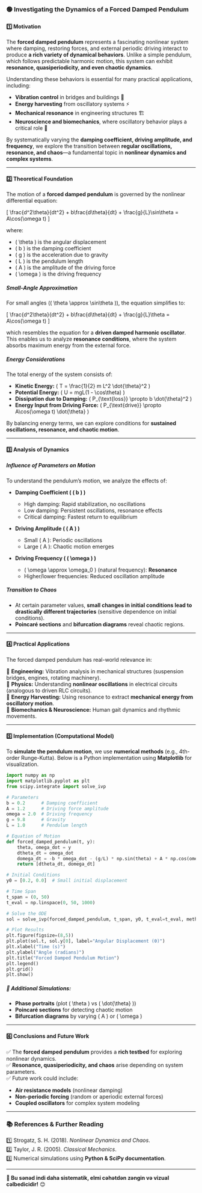 ### **🟢 Investigating the Dynamics of a Forced Damped Pendulum**  

#### **1️⃣ Motivation**  

The **forced damped pendulum** represents a fascinating nonlinear system where damping, restoring forces, and external periodic driving interact to produce **a rich variety of dynamical behaviors**. Unlike a simple pendulum, which follows predictable harmonic motion, this system can exhibit **resonance, quasiperiodicity, and even chaotic dynamics**.  

Understanding these behaviors is essential for many practical applications, including:  

- **Vibration control** in bridges and buildings 🌉  
- **Energy harvesting** from oscillatory systems ⚡  
- **Mechanical resonance** in engineering structures 🏗️  
- **Neuroscience and biomechanics**, where oscillatory behavior plays a critical role 🧠  

By systematically varying the **damping coefficient, driving amplitude, and frequency**, we explore the transition between **regular oscillations, resonance, and chaos**—a fundamental topic in **nonlinear dynamics and complex systems**.  

---

#### **2️⃣ Theoretical Foundation**  

The motion of a **forced damped pendulum** is governed by the nonlinear differential equation:  

\[
\frac{d^2\theta}{dt^2} + b\frac{d\theta}{dt} + \frac{g}{L}\sin\theta = A\cos(\omega t)
\]

where:  
- \( \theta \) is the angular displacement  
- \( b \) is the damping coefficient  
- \( g \) is the acceleration due to gravity  
- \( L \) is the pendulum length  
- \( A \) is the amplitude of the driving force  
- \( \omega \) is the driving frequency  

##### **Small-Angle Approximation**  
For small angles (\( \theta \approx \sin\theta \)), the equation simplifies to:  

\[
\frac{d^2\theta}{dt^2} + b\frac{d\theta}{dt} + \frac{g}{L}\theta = A\cos(\omega t)
\]

which resembles the equation for a **driven damped harmonic oscillator**. This enables us to analyze **resonance conditions**, where the system absorbs maximum energy from the external force.

##### **Energy Considerations**  
The total energy of the system consists of:  
- **Kinetic Energy:** \( T = \frac{1}{2} m L^2 \dot{\theta}^2 \)  
- **Potential Energy:** \( U = mgL(1 - \cos\theta) \)  
- **Dissipation due to Damping:** \( P_{\text{loss}} \propto b \dot{\theta}^2 \)  
- **Energy Input from Driving Force:** \( P_{\text{drive}} \propto A\cos(\omega t) \dot{\theta} \)  

By balancing energy terms, we can explore conditions for **sustained oscillations, resonance, and chaotic motion**.

---

#### **3️⃣ Analysis of Dynamics**  

##### **Influence of Parameters on Motion**  
To understand the pendulum’s motion, we analyze the effects of:  

- **Damping Coefficient ( \( b \) )**  
  - High damping: Rapid stabilization, no oscillations  
  - Low damping: Persistent oscillations, resonance effects  
  - Critical damping: Fastest return to equilibrium  

- **Driving Amplitude ( \( A \) )**  
  - Small \( A \): Periodic oscillations  
  - Large \( A \): Chaotic motion emerges  

- **Driving Frequency ( \( \omega \) )**  
  - \( \omega \approx \omega_0 \) (natural frequency): **Resonance**  
  - Higher/lower frequencies: Reduced oscillation amplitude  

##### **Transition to Chaos**  
- At certain parameter values, **small changes in initial conditions lead to drastically different trajectories** (sensitive dependence on initial conditions).  
- **Poincaré sections** and **bifurcation diagrams** reveal chaotic regions.  

---

#### **4️⃣ Practical Applications**  

The forced damped pendulum has real-world relevance in:  

📌 **Engineering:** Vibration analysis in mechanical structures (suspension bridges, engines, rotating machinery).  
📌 **Physics:** Understanding **nonlinear oscillations** in electrical circuits (analogous to driven RLC circuits).  
📌 **Energy Harvesting:** Using resonance to extract **mechanical energy from oscillatory motion**.  
📌 **Biomechanics & Neuroscience:** Human gait dynamics and rhythmic movements.  

---

#### **5️⃣ Implementation (Computational Model)**  

To **simulate the pendulum motion**, we use **numerical methods** (e.g., 4th-order Runge-Kutta). Below is a Python implementation using **Matplotlib** for visualization.

```python
import numpy as np
import matplotlib.pyplot as plt
from scipy.integrate import solve_ivp

# Parameters
b = 0.2      # Damping coefficient
A = 1.2      # Driving force amplitude
omega = 2.0  # Driving frequency
g = 9.8      # Gravity
L = 1.0      # Pendulum length

# Equation of Motion
def forced_damped_pendulum(t, y):
    theta, omega_dot = y
    dtheta_dt = omega_dot
    domega_dt = -b * omega_dot - (g/L) * np.sin(theta) + A * np.cos(omega * t)
    return [dtheta_dt, domega_dt]

# Initial Conditions
y0 = [0.2, 0.0]  # Small initial displacement

# Time Span
t_span = (0, 50)
t_eval = np.linspace(0, 50, 1000)

# Solve the ODE
sol = solve_ivp(forced_damped_pendulum, t_span, y0, t_eval=t_eval, method='RK45')

# Plot Results
plt.figure(figsize=(8,5))
plt.plot(sol.t, sol.y[0], label="Angular Displacement (θ)")
plt.xlabel("Time (s)")
plt.ylabel("Angle (radians)")
plt.title("Forced Damped Pendulum Motion")
plt.legend()
plt.grid()
plt.show()
```

##### **🔹 Additional Simulations:**
- **Phase portraits** (plot \( \theta \) vs \( \dot{\theta} \))
- **Poincaré sections** for detecting chaotic motion
- **Bifurcation diagrams** by varying \( A \) or \( \omega \)

---

#### **6️⃣ Conclusions and Future Work**  

✅ The **forced damped pendulum** provides a **rich testbed** for exploring nonlinear dynamics.  
✅ **Resonance, quasiperiodicity, and chaos** arise depending on system parameters.  
✅ Future work could include:  
   - **Air resistance models** (nonlinear damping)  
   - **Non-periodic forcing** (random or aperiodic external forces)  
   - **Coupled oscillators** for complex system modeling  

---

### 📚 **References & Further Reading**  
1️⃣ Strogatz, S. H. (2018). *Nonlinear Dynamics and Chaos*.  
2️⃣ Taylor, J. R. (2005). *Classical Mechanics*.  
3️⃣ Numerical simulations using **Python & SciPy documentation**.  

---

**🚀 Bu sənəd indi daha sistematik, elmi cəhətdən zəngin və vizual cəlbedicidir!** 😊